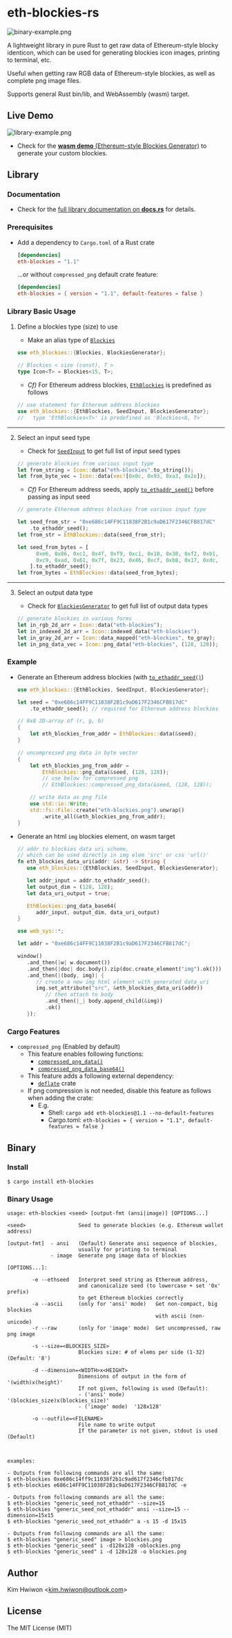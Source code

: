 # eth-blockies-rs
![binary-example.png](https://github.com/snoopy3476/eth-blockies-rs/blob/55867c537aea5a7133d1eb216053b18494e42fd5/assets/binary-example.jpg?raw=true)

A lightweight library in pure Rust to get raw data of Ethereum-style blocky identicon,
which can be used for generating blockies icon images, printing to terminal, etc.

Useful when getting raw RGB data of Ethereum-style blockies, as well as complete png image files.

Supports general Rust bin/lib, and WebAssembly (wasm) target.



## Live Demo

![library-example.png](https://github.com/snoopy3476/eth-blockies-rs/blob/55867c537aea5a7133d1eb216053b18494e42fd5/assets/library-example.png?raw=true)

* Check for the [**wasm demo** (Ethereum-style Blockies Generator)](https://snoopy3476.github.io/eth-blockies-rs) to generate your custom blockies.



## Library



### Documentation

* Check for the [full library documentation on **docs.rs**](https://docs.rs/eth-blockies/1.1/) for details.



### Prerequisites

* Add a dependency to `Cargo.toml` of a Rust crate
  ```toml
  [dependencies]
  eth-blockies = "1.1"
  ```
  ...or without `compressed_png` default crate feature:
  ```toml
  [dependencies]
  eth-blockies = { version = "1.1", default-features = false }
  ```


### Library Basic Usage


1. Define a blockies type (size) to use

   * Make an alias type of [`Blockies`](https://docs.rs/eth-blockies/1.1/eth_blockies/type.Blockies.html)
   ```rust
   use eth_blockies::{Blockies, BlockiesGenerator};
 
   // Blockies < size (const), T >
   type Icon<T> = Blockies<15, T>;
   ```
  
   * *Cf)* For Ethereum address blockies, [`EthBlockies`](https://docs.rs/eth-blockies/1.1/eth_blockies/type.EthBlockies.html) is predefined as follows
   ```rust
   // use statement for Ethereum address blockies
   use eth_blockies::{EthBlockies, SeedInput, BlockiesGenerator};
   //   type 'EthBlockies<T>' is predefined as 'Blockies<8, T>'
   ```   
---


2. Select an input seed type

   * Check for [`SeedInput`](https://docs.rs/eth-blockies/1.1/eth_blockies/trait.SeedInput.html) to get full list of input seed types
   ```rust
   // generate blockies from various input type
   let from_string = Icon::data("eth-blockies".to_string());
   let from_byte_vec = Icon::data(vec![0x0c, 0x93, 0xa3, 0x2e]);
   ```
  
   * *Cf)* For Ethereum address seeds, apply [`to_ethaddr_seed()`](https://docs.rs/eth-blockies/1.1/eth_blockies/trait.SeedInput.html#method.to_ethaddr_seed) before passing as input seed
   ```rust
   // generate Ethereum address blockies from various input type

   let seed_from_str = "0xe686c14FF9C11038F2B1c9aD617F2346CFB817dC"
       .to_ethaddr_seed();
   let from_str = EthBlockies::data(seed_from_str);

   let seed_from_bytes = [
         0xe6, 0x86, 0xc1, 0x4f, 0xf9, 0xc1, 0x10, 0x38, 0xf2, 0xb1,
         0xc9, 0xad, 0x61, 0x7f, 0x23, 0x46, 0xcf, 0xb8, 0x17, 0xdc,
       ].to_ethaddr_seed();
   let from_bytes = EthBlockies::data(seed_from_bytes);
   ```
---


3. Select an output data type

   * Check for [`BlockiesGenerator`](https://docs.rs/eth-blockies/1.1/eth_blockies/trait.BlockiesGenerator.html) to get full list of output data types
   ```rust
   // generate blockies in various forms
   let in_rgb_2d_arr = Icon::data("eth-blockies");
   let in_indexed_2d_arr = Icon::indexed_data("eth-blockies");
   let in_gray_2d_arr = Icon::data_mapped("eth-blockies", to_gray);
   let in_png_data_vec = Icon::png_data("eth-blockies", (128, 128));
   ```


### Example

* Generate an Ethereum address blockies (with [`to_ethaddr_seed()`](https://docs.rs/eth-blockies/1.1/eth_blockies/trait.SeedInput.html#method.to_ethaddr_seed))

  ```rust
  use eth_blockies::{EthBlockies, SeedInput, BlockiesGenerator};

  let seed = "0xe686c14FF9C11038F2B1c9aD617F2346CFB817dC"
      .to_ethaddr_seed(); // required for Ethereum address blockies

  // 8x8 2D-array of (r, g, b)
  {
      let eth_blockies_from_addr = EthBlockies::data(&seed);
  }

  // uncompressed png data in byte vector
  {
      let eth_blockies_png_from_addr =
          EthBlockies::png_data(&seed, (128, 128));
          // use below for compressed png
          // EthBlockies::compressed_png_data(&seed, (128, 128));

      // write data as png file
      use std::io::Write;
      std::fs::File::create("eth-blockies.png").unwrap()
          .write_all(&eth_blockies_png_from_addr);
  }
  ```


* Generate an html `img` blockies element, on wasm target
  ```rust
  // addr to blockies data uri scheme,
  // which can be used directly in img elem 'src' or css 'url()'
  fn eth_blockies_data_uri(addr: &str) -> String {
     use eth_blockies::{EthBlockies, SeedInput, BlockiesGenerator};

     let addr_input = addr.to_ethaddr_seed();
     let output_dim = (128, 128);
     let data_uri_output = true;

     EthBlockies::png_data_base64(
        addr_input, output_dim, data_uri_output)
  }

  use web_sys::*;

  let addr = "0xe686c14FF9C11038F2B1c9aD617F2346CFB817dC";

  window()
     .and_then(|w| w.document())
     .and_then(|doc| doc.body().zip(doc.create_element("img").ok()))
     .and_then(|(body, img)| {
        // create a new img html element with generated data_uri
        img.set_attribute("src", &eth_blockies_data_uri(addr))
           // then attach to body
           .and_then(|_| body.append_child(&img))
           .ok()
     });
  ```


### Cargo Features

* `compressed_png` (Enabled by default)
  * This feature enables following functions:
    * [`compressed_png_data()`](https://docs.rs/eth-blockies/1.1/eth_blockies/trait.BlockiesGenerator.html#tymethod.compressed_png_data)
    * [`compressed_png_data_base64()`](https://docs.rs/eth-blockies/1.1/eth_blockies/trait.BlockiesGenerator.html#tymethod.compressed_png_data_base64)
  * This feature adds a following external dependency:
    * [`deflate`](https://docs.rs/deflate/) crate
  * If png compression is not needed,
    disable this feature as follows when adding the crate:
    * E.g.
      * Shell: `cargo add eth-blockies@1.1 --no-default-features`
      * Cargo.toml: `eth-blockies = { version = "1.1", default-features = false }`




## Binary



### Install

```console
$ cargo install eth-blockies
```



### Binary Usage
```text
usage: eth-blockies <seed> [output-fmt (ansi|image)] [OPTIONS...]

<seed>                 Seed to generate blockies (e.g. Ethereum wallet address)

[output-fmt]  - ansi   (Default) Generate ansi sequence of blockies,
                       usually for printing to terminal
              - image  Generate png image data of blockies

[OPTIONS...]:

        -e --ethseed   Interpret seed string as Ethereum address,
                       and canonicalize seed (to lowercase + set '0x' prefix)
                       to get Ethereum blockies correctly
        -a --ascii     (only for 'ansi' mode)   Get non-compact, big blockies
                                                with ascii (non-unicode)
        -r --raw       (only for 'image' mode)  Get uncompressed, raw png image

        -s --size=<BLOCKIES_SIZE>
                       Blockies size: # of elems per side (1-32) (Default: '8')

        -d --dimension=<WIDTH>x<HEIGHT>
                       Dimensions of output in the form of '(width)x(height)'
                       If not given, following is used (Default):
                       - ('ansi' mode)   '(blockies_size)x(blockies_size)'
                       - ('image' mode)  '128x128'

        -o --outfile=<FILENAME>
                       File name to write output
                       If the parameter is not given, stdout is used (Default)



examples:

- Outputs from following commands are all the same:
$ eth-blockies 0xe686c14ff9c11038f2b1c9ad617f2346cfb817dc
$ eth-blockies e686c14FF9C11038F2B1c9aD617F2346CFB817dC -e

- Outputs from following commands are all the same:
$ eth-blockies "generic_seed_not_ethaddr" --size=15
$ eth-blockies "generic_seed_not_ethaddr" ansi --size=15 --dimension=15x15
$ eth-blockies "generic_seed_not_ethaddr" a -s 15 -d 15x15

- Outputs from following commands are all the same:
$ eth-blockies "generic_seed" image > blockies.png
$ eth-blockies "generic_seed" i -d128x128 -oblockies.png
$ eth-blockies "generic_seed" i -d 128x128 -o blockies.png
```



## Author
Kim Hwiwon \<kim.hwiwon@outlook.com\>



## License
The MIT License (MIT)
